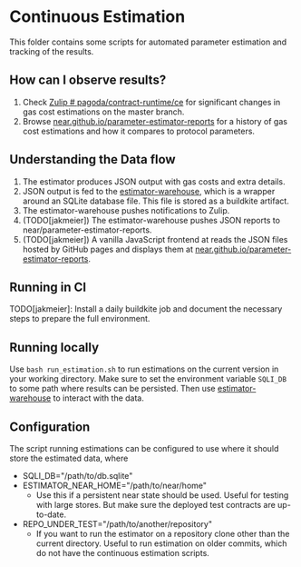# Continuous Estimation

This folder contains some scripts for automated parameter estimation and tracking of the results.

## How can I observe results?
1. Check [Zulip # pagoda/contract-runtime/ce](https://near.zulipchat.com/#narrow/stream/319057-pagoda.2Fcontract-runtime.2Fce) for significant changes in gas cost estimations on the master branch.
1. Browse [near.github.io/parameter-estimator-reports](https://near.github.io/parameter-estimator-reports) for a history of gas cost estimations and how it compares to protocol parameters.

## Understanding the Data flow
1. The estimator produces JSON output with gas costs and extra details.
1. JSON output is fed to the [estimator-warehouse](../estimator-warehouse), which is a wrapper around an SQLite database file. This file is stored as a buildkite artifact.
1. The estimator-warehouse pushes notifications to Zulip.
1. (TODO[jakmeier]) The estimator-warehouse pushes JSON reports to near/parameter-estimator-reports.
1. (TODO[jakmeier]) A vanilla JavaScript frontend at reads the JSON files hosted by GitHub pages and displays them at [near.github.io/parameter-estimator-reports](https://near.github.io/parameter-estimator-reports).

## Running in CI
TODO[jakmeier]: Install a daily buildkite job and document the necessary steps to prepare the full environment.

## Running locally
Use `bash run_estimation.sh` to run estimations on the current version in your working directory. Make sure to set the environment variable `SQLI_DB` to some path where results can be persisted.
Then use [estimator-warehouse](../estimator-warehouse) to interact with the data.


## Configuration
The script running estimations can be configured to use where it should store the estimated data, where 
* SQLI_DB="/path/to/db.sqlite"
* ESTIMATOR_NEAR_HOME="/path/to/near/home"
    * Use this if a persistent near state should be used. Useful for testing with large stores. But make sure the deployed test contracts are up-to-date.
* REPO_UNDER_TEST="/path/to/another/repository"
    * If you want to run the estimator on a repository clone other than the current directory. Useful to run estimation on older commits, which do not have the continuous estimation scripts.